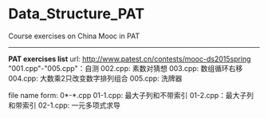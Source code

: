 # Data_Structure_PAT
Course exercises on China Mooc in PAT

---
**PAT exercises list** 
url: http://www.patest.cn/contests/mooc-ds2015spring
"001.cpp"-"005.cpp"：自测
002.cpp: 素数对猜想
003.cpp: 数组循环右移
004.cpp: 大数乘2只改变数字排列组合
005.cpp: 洗牌器

file name form: 0*-*.cpp
01-1.cpp: 最大子列和不带索引
01-2.cpp：最大子列和带索引
02-1.cpp: 一元多项式求导








